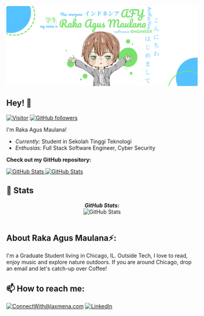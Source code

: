 ![Raka Agus Maulana Banner Image](banner.png)
<!-- <h2 align='center'>Raka Agys Maulana @ ArtForYou</h2>
<p align='center'><b>Student In STT NF</b></p> -->

<h2>Hey! 👋</h2>

[![Visitor](https://visitor-badge.laobi.icu/badge?page_id=laxmena.laxmena)](https://github.com/laxmena) [![GitHub followers](https://img.shields.io/github/followers/laxmena.svg?style=social&label=Follow)](https://github.com/rakhaagus?tab=followers)

I'm Raka Agus Maulana! 
- <i>Currently:</i> Student in Sekolah Tinggi Teknologi 
- <i>Enthusias:</i> Full Stack Software Engineer, Cyber Security

<!-- <h2>💻 I'm Currently workng on</h2>

- System Design and Distributed Computing
- Software Engineering
 -->

__Check out my GitHub repository:__

<div>
  <p>
    <a href="https://github.com/rakhaagus/Bookshelf_dicoding">
      <img src="https://github-readme-stats.vercel.app/api/pin/?username=rakhaagus&repo=Bookshelf_dicoding" alt="GitHub Stats" />
    </a>
    <a href="https://github.com/rakhaagus/gdsc_workshop_react">
      <img src="https://github-readme-stats.vercel.app/api/pin/?username=rakhaagus&repo=gdsc_workshop_react" alt="GitHub Stats" />
    </a>
  </p>
</div>

<h2>👀 Stats</h2>

<div>
<!--   <p align="center">
    <b><em>Now listening to:</em></b> <br/>
    <img src="https://spotify-github-profile.vercel.app/api/view?uid=lakshmanan.meiyappan&cover_image=true&theme=novatorem" alt="Now Listenting to" />
  </p> -->
  
  <p align="center">
  <b><em>GitHub Stats:</em></b> <br/>
    <img src="https://github-readme-streak-stats.herokuapp.com/?user=rakhaagus" alt="GitHub Stats" /> <br/><br/>
  </p>
</div>

<h2> About Raka Agus Maulana⚡:</h2>

I'm a Graduate Student living in Chicago, IL. Outside Tech, I love to read, enjoy music and explore nature outdoors. If you are around Chicago, drop an email and let's catch-up over Coffee!
<!--  
- Check out my Blog: [https://laxmena.com](https://laxmena.com)
- Know more about me: [About Laxmena](https://laxmena.com/pages/about)
- Write to me: [ConnectWith@laxmena.com](mailto:ConnectWith@laxmena.com) -->

<h2>📫 How to reach me:</h2>

<a href="mailto:ConnectWith@laxmena.com">![ConnectWith@laxmena.com](https://img.shields.io/badge/Gmail-D14836?style=for-the-badge&logo=gmail&logoColor=white)</a> <a href="https://www.linkedin.com/in/lakshmanan-meiyappan/">![LinkedIn](https://img.shields.io/badge/LinkedIn-0077B5?style=for-the-badge&logo=linkedin&logoColor=white)</a>